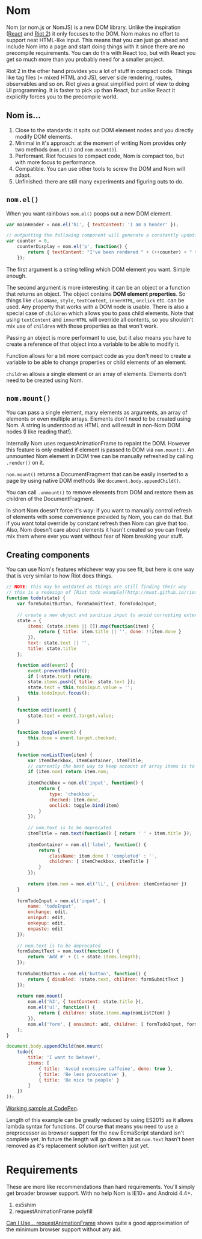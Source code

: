 # Nom

Nom (or nom.js or NomJS) is a new DOM library. Unlike the inspiration ([React](http://facebook.github.io/react/) and [Riot 2](https://muut.com/riotjs/)) it only focuses to the DOM. Nom makes no effort to support neat HTML-like input. This means that you can just go ahead and include Nom into a page and start doing things with it since there are no precompile requirements. You can do this with React too, but with React you get so much more than you probably need for a smaller project.

Riot 2 in the other hand provides you a lot of stuff in compact code. Things like tag files (= mixed HTML and JS), server side rendering, routes, observables and so on. Riot gives a great simplified point of view to doing UI programming. It is faster to pick up than React, but unlike React it explicitly forces you to the precompile world.

## Nom is...
1. Close to the standards: it spits out DOM element nodes and you directly modify DOM elements.
2. Minimal in it's approach: at the moment of writing Nom provides only two methods (`nom.el()` and `nom.mount()`).
3. Performant. Riot focuses to compact code, Nom is compact too, but with more focus to performance.
4. Compatible. You can use other tools to screw the DOM and Nom will adapt.
5. Unfinished: there are still many experiments and figuring outs to do.

## `nom.el()`

When you want rainbows `nom.el()` poops out a new DOM element.

```js
var mainHeader = nom.el('h1', { textContent: 'I am a header' });

// outputting the following component will generate a constantly updating element
var counter = 0,
    counterDisplay = nom.el('p', function() {
        return { textContent: "I've been rendered " + (++counter) + " times" };
    });
```

The first argument is a string telling which DOM element you want. Simple enough.

The second argument is more interesting: it can be an object or a function that returns an object. The object contains **DOM element properties**. So things like `className`, `style`, `textContent`, `innerHTML`, `onclick` etc. can be used. Any property that works with a DOM node is usable. There is also a special case of `children` which allows you to pass child elements. Note that using `textContent` and `innerHTML` will override all contents, so you shouldn't mix use of `children` with those properties as that won't work.

Passing an object is more performant to use, but it also means you have to create a reference of that object into a variable to be able to modify it.

Function allows for a bit more compact code as you don't need to create a variable to be able to change properties or child elements of an element.

`children` allows a single element or an array of elements. Elements don't need to be created using Nom.

## `nom.mount()`

You can pass a single element, many elements as arguments, an array of elements or even multiple arrays. Elements don't need to be created using Nom. A string is understood as HTML and will result in non-Nom DOM nodes (I like reading that!).

Internally Nom uses requestAnimationFrame to repaint the DOM. However this feature is only enabled if element is passed to DOM via `nom.mount()`. An unmounted Nom element in DOM tree can be manually refreshed by calling `.render()` on it.

`nom.mount()` returns a DocumentFragment that can be easily inserted to a page by using native DOM methods like `document.body.appendChild()`.

You can call `.unmount()` to remove elements from DOM and restore them as children of the DocumentFragment.

In short Nom doesn't force it's way: if you want to manually control refresh of elements with some convenience provided by Nom, you can do that. But if you want total override by constant refresh then Nom can give that too. Also, Nom doesn't care about elements it hasn't created so you can freely mix them where ever you want without fear of Nom breaking your stuff.

## Creating components

You can use Nom's features whichever way you see fit, but here is one way that is very similar to how Riot does things.

```js
// NOTE: this may be outdated as things are still finding their way
// this is a redesign of [Riot todo example](http://muut.github.io/riotjs/demo/)
function todo(state) {
    var formSubmitButton, formSubmitText, formTodoInput;
    
    // create a new object and sanitize input to avoid corrupting external object (mutability can be evil)
    state = {
        items: (state.items || []).map(function(item) {
            return { title: item.title || '', done: !!item.done }
        }),
        text: state.text || '',
        title: state.title
    };

    function add(event) {
        event.preventDefault();
        if (!state.text) return;
        state.items.push({ title: state.text });
        state.text = this.todoInput.value = '';
        this.todoInput.focus();
    }
    
    function edit(event) {
        state.text = event.target.value;
    }
    
    function toggle(event) {
        this.done = event.target.checked;
    }
    
    function nomListItem(item) {
        var itemCheckbox, itemContainer, itemTitle;
        // currently the best way to keep account of array items is to cache Nom elements to the array items
        if (item.nom) return item.nom;
        
        itemCheckbox = nom.el('input', function() {
            return {
                type: 'checkbox',
                checked: item.done,
                onclick: toggle.bind(item)
            }
        });
        
        // nom.text is to be deprecated
        itemTitle = nom.text(function() { return ' ' + item.title });
        
        itemContainer = nom.el('label', function() {
            return {
                className: item.done ? 'completed' : '',
                children: [ itemCheckbox, itemTitle ]
            }
        });
        
        return item.nom = nom.el('li', { children: itemContainer })
    }
    
    formTodoInput = nom.el('input', {
        name: 'todoInput',
        onchange: edit,
        oninput: edit,
        onkeyup: edit,
        onpaste: edit
    });
    
    // nom.text is to be deprecated
    formSubmitText = nom.text(function() {
        return 'Add #' + (1 + state.items.length);
    });
    
    formSubmitButton = nom.el('button', function() {
        return { disabled: !state.text, children: formSubmitText }
    });
    
    return nom.mount(
        nom.el('h3', { textContent: state.title }),
        nom.el('ul', function() {
            return { children: state.items.map(nomListItem) }
        }),
        nom.el('form', { onsubmit: add, children: [ formTodoInput, formSubmitButton ] })
    );
}

document.body.appendChild(nom.mount(
    todo({
        title: 'I want to behave!',
        items: [
            { title: 'Avoid excessive caffeine', done: true },
            { title: 'Be less provocative' },
            { title: 'Be nice to people' }
        ]
    })
));
```

[Working sample at CodePen](http://codepen.io/Merri/full/YPbwBB/).

Length of this example can be greatly reduced by using ES2015 as it allows lambda syntax for functions. Of course that means you need to use a preprocessor as browser support for the new EcmaScript standard isn't complete yet. In future the length will go down a bit as `nom.text` hasn't been removed as it's replacement solution isn't written just yet.

# Requirements

These are more like recommendations than hard requirements. You'll simply get broader browser support. With no help Nom is IE10+ and Android 4.4+.

1. es5shim
2. requestAnimationFrame polyfill

[Can I Use... requestAnimationFrame](http://caniuse.com/#search=requestanimationframe) shows quite a good approximation of the minimum browser support without any aid.